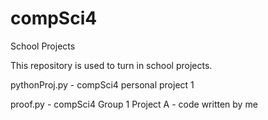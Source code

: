 # compSci4
School Projects

This repository is used to turn in school projects.

pythonProj.py - compSci4 personal project 1

proof.py - compSci4 Group 1 Project A - code written by me
